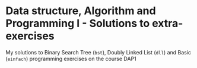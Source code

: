 # Data structure, Algorithm and Programming I - Solutions to extra-exercises

My solutions to Binary Search Tree (`bst`), Doubly Linked List (`dll`) and Basic (`einfach`) programming exercises on the course DAP1 
